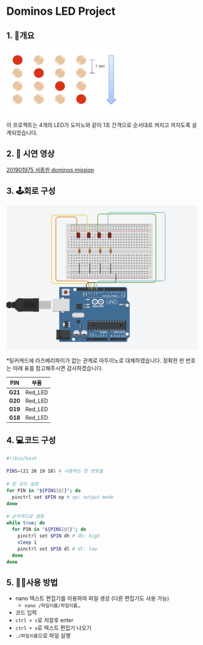 # Dominos LED Project

## **1. 📝개요**

<img src= "https://github.com/sjw2704/pi_LED_project/blob/main/dominos/images/dominos_ex.png" width="300" />

이 프로젝트는 4개의 LED가 도미노와 같이 1초 간격으로 순서대로 켜지고 꺼지도록 설계되었습니다.

## **2. 🎥 시연 영상**

[201901975 서종원 dominos mission](https://youtu.be/PACQUmWjisE?si=0zH98LLbTcU3jSqP)

## **3. 🕹️회로 구성**

<img src= "https://github.com/sjw2704/pi_LED_project/blob/main/dominos/images/dominos_circuit.png" width="500" />

*팅커캐드에 라즈베리파이가 없는 관계로 아두이노로 대체하였습니다. 정확한 핀 번호는 아래 표를 참고해주시면 감사하겠습니다.

| **PIN** | 부품 |
| --- | --- |
| **G21** | Red_LED |
| **G20** | Red_LED |
| **G19** | Red_LED |
| **G18** | Red_LED |

## **4. 💻코드 구성**

```bash
#!/bin/bash

PINS=(21 20 19 18) # 사용하는 핀 번호들

# 핀 모드 설정
for PIN in "${PINS[@]}"; do
  pinctrl set $PIN op # op: output mode
done

# 순차적으로 점등
while true; do
  for PIN in "${PINS[@]}"; do
    pinctrl set $PIN dh # dh: high
    sleep 1
    pinctrl set $PIN dl # dl: low
  done
done
```

## **5. 👨‍🏫사용 방법**

- nano 텍스트 편집기를 이용하여 파일 생성 (다른 편집기도 사용 가능)
    - `nano /파일이름/파일이름…`
- 코드 입력
- `ctrl + c`로 저장후 enter
- `ctrl + x`로 텍스트 편집기 나오기
- `./파일이름`으로 파일 실행
